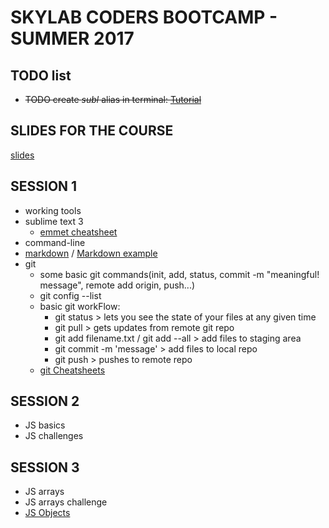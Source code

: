# SKYLAB CODERS BOOTCAMP - SUMMER 2017


## TODO list
 
* ~~TODO create *subl* alias in terminal: <a href="https://www.tunnelsup.com/how-to-open-sublime-text-from-the-command-line-using-mac-osx/" target="_blank">Tutorial</a>~~

## SLIDES FOR THE COURSE
[slides](https://skylabcoders.github.io/bootcamp-julio2017/)

## SESSION 1
* working tools
* sublime text 3
    - [emmet cheatsheet](https://docs.emmet.io/cheat-sheet/)
* command-line
* [markdown] / [Markdown example]
* git
    * some basic git commands(init, add, status, commit -m "meaningful! message", remote add origin, push...)
    * git config --list
    * basic git workFlow:
        - git status > lets you see the state of your files at any given time
        - git pull > gets updates from remote git repo
        - git add filename.txt / git add --all > add files to staging area
        - git commit -m 'message' > add files to local repo
        - git push > pushes to remote repo
    * [git Cheatsheets](http://files.zeroturnaround.com/pdf/zt_git_cheat_sheet.pdf)

## SESSION 2
* JS basics
* JS challenges

## SESSION 3
* JS arrays
* JS arrays challenge
* [JS Objects](https://github.com/juanmaguitar/javascript-notes/tree/master/markdown-en/05-arrays-objects)


<!--references -->
[markdown]: https://blog.ghost.org/markdown/
[Markdown example]: https://github.com/tonimg/Course
